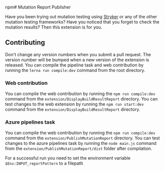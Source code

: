 npm# Mutation Report Publisher

Have you been trying out mutation testing using [Stryker](https://stryker-mutator.io) or any of the other mutation testing frameworks? Have you noticed that you forget to check the mutation results? Then this extension is for you.

## Contributing

Don't change any version numbers when you submit a pull request. The version number will be bumped when a new version of the extension is released.
You can compile the pipeline task and web contribution by running the `lerna run compile:dev` command from the root directory.

### Web contribution

You can compile the web contribution by running the `npm run compile:dev` command from the `extension/DisplayBuildResultReport` directory.
You can test changes to the web extension by running the `npm run start:dev` command from the `extension/DisplayBuildResultReport` directory.

### Azure pipelines task

You can compile the web contribution by running the `npm run compile:dev` command from the `extension/PublishMutationReport` directory.
You can test changes to the azure pipelines task by running the `node main.js` command from the `extension/PublishMutationReport/dist` folder after compilation.

For a successful run you need to set the environment variable `$Env:INPUT_reportPattern` to a filepath
